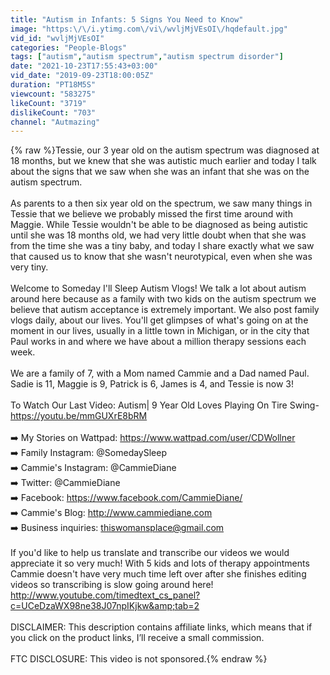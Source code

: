 ```yaml
---
title: "Autism in Infants: 5 Signs You Need to Know"
image: "https:\/\/i.ytimg.com\/vi\/wvljMjVEsOI\/hqdefault.jpg"
vid_id: "wvljMjVEsOI"
categories: "People-Blogs"
tags: ["autism","autism spectrum","autism spectrum disorder"]
date: "2021-10-23T17:55:43+03:00"
vid_date: "2019-09-23T18:00:05Z"
duration: "PT18M5S"
viewcount: "583275"
likeCount: "3719"
dislikeCount: "703"
channel: "Autmazing"
---
```

{% raw %}Tessie, our 3 year old on the autism spectrum was diagnosed at 18 months, but we knew that she was autistic much earlier and today I talk about the signs that we saw when she was an infant that she was on the autism spectrum. <br /><br />As parents to a then six year old on the spectrum, we saw many things in Tessie that we believe we probably missed the first time around with Maggie. While Tessie wouldn't be able to be diagnosed as being autistic until she was 18 months old, we had very little doubt when that she was from the time she was a tiny baby, and today I share exactly what we saw that caused us to know that she wasn't neurotypical, even when she was very tiny.<br /><br />Welcome to Someday I'll Sleep Autism Vlogs! We talk a lot about autism around here because as a family with two kids on the autism spectrum we believe that autism acceptance is extremely important. We also post family vlogs daily, about our lives. You'll get glimpses of what's going on at the moment in our lives, usually in a little town in Michigan, or in the city that Paul works in and where we have about a million therapy sessions each week. <br /><br />We are a family of 7, with a Mom named Cammie and a Dad named Paul.  Sadie is 11,  Maggie is 9, Patrick is 6, James is 4, and Tessie is now 3! <br /><br />To Watch Our Last Video: Autism| 9 Year Old Loves Playing On Tire Swing- <a rel="nofollow" target="blank" href="https://youtu.be/mmGUXrE8bRM">https://youtu.be/mmGUXrE8bRM</a> <br /><br />➡️ My Stories on Wattpad: <a rel="nofollow" target="blank" href="https://www.wattpad.com/user/CDWollner">https://www.wattpad.com/user/CDWollner</a><br />➡️ Family Instagram: @SomedaySleep<br />➡️ Cammie's Instagram: @CammieDiane<br />➡️ Twitter: @CammieDiane<br />➡️ Facebook: <a rel="nofollow" target="blank" href="https://www.facebook.com/CammieDiane/">https://www.facebook.com/CammieDiane/</a><br />➡️ Cammie's Blog: <a rel="nofollow" target="blank" href="http://www.cammiediane.com">http://www.cammiediane.com</a><br />➡️ Business inquiries: thiswomansplace@gmail.com <br /><br />If you'd like to help us translate and transcribe our videos we would appreciate it so very much!  With 5 kids and lots of therapy appointments Cammie doesn't have very much time left over after she finishes editing videos so transcribing is slow going around here! <a rel="nofollow" target="blank" href="http://www.youtube.com/timedtext_cs_panel?c=UCeDzaWX98ne38J07npIKjkw&amp;tab=2">http://www.youtube.com/timedtext_cs_panel?c=UCeDzaWX98ne38J07npIKjkw&amp;tab=2</a><br /><br />DISCLAIMER: This description contains affiliate links, which means that if you click on  the product links, I’ll receive a small commission. <br /><br />FTC DISCLOSURE: This video is not sponsored.{% endraw %}

